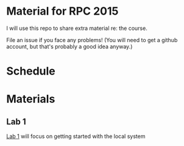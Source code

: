 # Material for RPC 2015

I will use this repo to share extra material re: the course.

File an issue if you face any problems!  (You will need to get a
github account, but that's probably a good idea anyway.)


# Schedule


# Materials

##  Lab 1

[Lab 1](lab1.md) will focus on getting started with the local system


